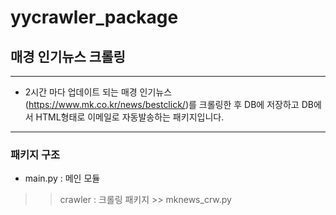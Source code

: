 # yycrawler_package

## 매경 인기뉴스 크롤링
-------------------

- 2시간 마다 업데이트 되는 매경 인기뉴스(https://www.mk.co.kr/news/bestclick/)를 크롤링한 후 DB에 저장하고 DB에서 HTML형태로 이메일로 자동발송하는 패키지입니다.

-------------------------------------------

### 패키지 구조

- main.py : 메인 모듈

>> crawler : 크롤링 패키지
    >> mknews_crw.py 

